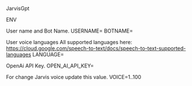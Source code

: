 JarvisGpt

ENV

User name and Bot Name.
USERNAME=
BOTNAME=

User voice languages
All supported languages here: https://cloud.google.com/speech-to-text/docs/speech-to-text-supported-languages
LANGUAGE=

OpenAi API Key.
OPEN_AI_API_KEY=

For change Jarvis voice update this value.
VOICE=1..100
